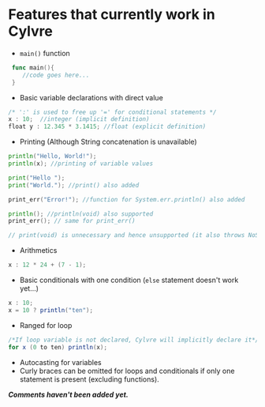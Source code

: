 # Features that currently work in Cylvre

- `main()` function
```go
 func main(){
    //code goes here...
 }
```

- Basic variable declarations with direct value
```go
/* ':' is used to free up '=' for conditional statements */
x : 10;  //integer (implicit definition) 
float y : 12.345 * 3.1415; //float (explicit definition) 
```

- Printing (Although String concatenation is unavailable)
```go
println("Hello, World!");
println(x); //printing of variable values

print("Hello ");
print("World."); //print() also added

print_err("Error!"); //function for System.err.println() also added

println(); //println(void) also supported
print_err(); // same for print_err()

// print(void) is unnecessary and hence unsupported (it also throws NoSuchMethodError BTW).
```

- Arithmetics
```java
x : 12 * 24 + (7 - 1);
```

- Basic conditionals with one condition (`else` statement doesn't work yet...)
```java
x : 10;
x = 10 ? println("ten");
```

- Ranged for loop
```java
/*If loop variable is not declared, Cylvre will implicitly declare it*/
for x (0 to ten) println(x);
```

- Autocasting for variables
- Curly braces can be omitted for loops and conditionals if only one statement is present (excluding functions).

**_Comments haven't been added yet._**
